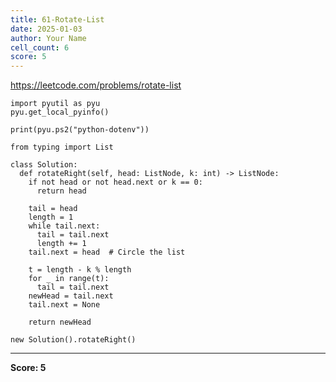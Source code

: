 ```yaml
---
title: 61-Rotate-List
date: 2025-01-03
author: Your Name
cell_count: 6
score: 5
---
```


https://leetcode.com/problems/rotate-list


```
import pyutil as pyu
pyu.get_local_pyinfo()
```


```
print(pyu.ps2("python-dotenv"))
```


```
from typing import List
```


```
class Solution:
  def rotateRight(self, head: ListNode, k: int) -> ListNode:
    if not head or not head.next or k == 0:
      return head

    tail = head
    length = 1
    while tail.next:
      tail = tail.next
      length += 1
    tail.next = head  # Circle the list

    t = length - k % length
    for _ in range(t):
      tail = tail.next
    newHead = tail.next
    tail.next = None

    return newHead
```


```
new Solution().rotateRight()
```


---
**Score: 5**